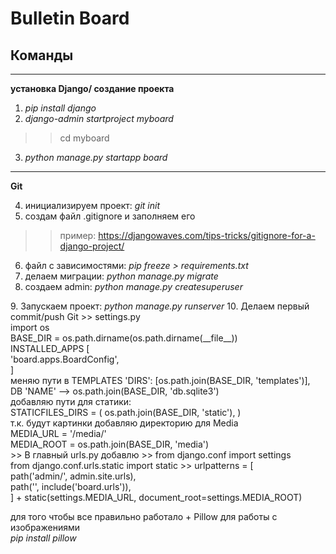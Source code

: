 # Bulletin Board
<h2>Команды</h2>
<hr>
<b>установка Django/ создание проекта</b>

1. <i>pip install django</i>
2. <i>django-admin startproject myboard</i>
>> cd myboard
3. <i>python manage.py startapp board</i>
<hr> 
<b>Git</b>

4. инициализируем проект: <i>git init</i>
5. создам файл .gitignore и заполняем его
> > пример: https://djangowaves.com/tips-tricks/gitignore-for-a-django-project/
6. файл с зависимостями: <i>pip freeze > requirements.txt</i>
7. делаем миграции: <i>python manage.py migrate</i>
8. создаем admin: <i>python manage.py createsuperuser
</i>
9. Запускаем проект: <i>python manage.py runserver</i>
10. Делаем первый commit/push Git
>> settings.py <br> 
import os <br>
BASE_DIR = os.path.dirname(os.path.dirname(__file__))<br>
INSTALLED_APPS [
<br> 'board.apps.BoardConfig',
<br>]
<br> меняю пути в TEMPLATES
'DIRS': [os.path.join(BASE_DIR, 'templates')],<br>
DB 'NAME' --> os.path.join(BASE_DIR, 'db.sqlite3')<br>
добавляю пути для статики:<br>
STATICFILES_DIRS = (
    os.path.join(BASE_DIR, 'static'),
)<br>
т.к. будут картинки добавляю директорию для Media<br>
MEDIA_URL = '/media/'<br>
MEDIA_ROOT = os.path.join(BASE_DIR, 'media')<br>
>>
В главный urls.py добавлю 
>> from django.conf import settings<br>
from django.conf.urls.static import static
>> urlpatterns = [<br>
    path('admin/', admin.site.urls),<br>
    path('', include('board.urls')),<br>
] + static(settings.MEDIA_URL, document_root=settings.MEDIA_ROOT)

для того чтобы все правильно работало + Pillow для работы с изображениями
<br>
<i>pip install pillow</i>